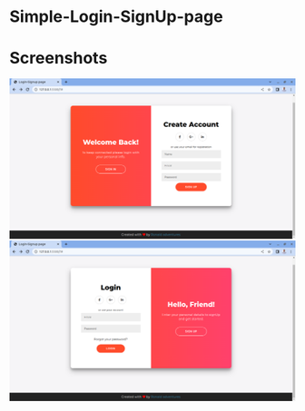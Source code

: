 # Simple-Login-SignUp-page




# Screenshots
<img src="./images/signup-screenshot.png" alt="signup-screenshot">
<img src="./images/login-screenshot.png" alt="login-screenshot">